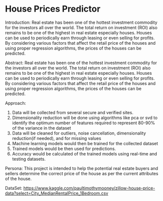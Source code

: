 # House Prices Predictor



Introduction:
Real estate has been one of the hottest investment commodity for the investors all over the world. The total return on investment (ROI) also remains to be one of the highest in real estate especially houses. Houses can be used to periodically earn through leasing or even selling for profits. By considering various factors that affect the retail price of the houses and using proper regression algorithms, the prices of the houses can be predicted.     

Abstract:
Real estate has been one of the hottest investment commodity for the investors all over the world. The total return on investment (ROI) also remains to be one of the highest in real estate especially houses. Houses can be used to periodically earn through leasing or even selling for profits. By considering various factors that affect the retail price of the houses and using proper regression algorithms, the prices of the houses can be predicted.


Approach:
1) Data will be collected from several secure and verified sites.
2) Dimensionality reduction will be done using algorithms like pca or svd to identify the optimum number of features required to represent 80-90% of the variance in the dataset
3) Data will be cleaned for outliers, noise cancellation, dimensionality reduction(if needed), and for missing values 
4) Machine learning models would then be trained for the collected dataset
5) Trained models would be then used for predictions.
6) Accuracy would be calculated of the trained models using real-time and testing datasets.

Persona:
This project is intended to help the potential real estate buyers and sellers determine the correct price of the house as per the current attributes of the house.

DataSet:
https://www.kaggle.com/paultimothymooney/zillow-house-price-data?select=City_MedianRentalPrice_1Bedroom.csv




